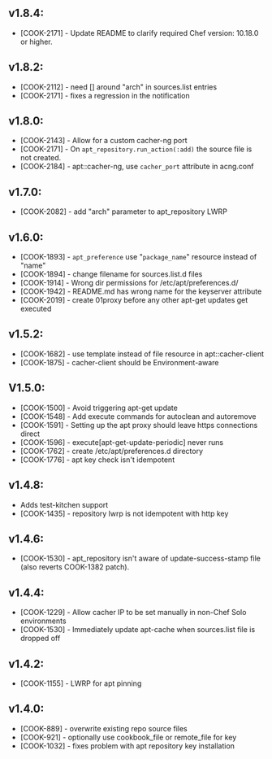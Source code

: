 ## v1.8.4:

* [COOK-2171] - Update README to clarify required Chef version: 10.18.0
  or higher.

## v1.8.2:

* [COOK-2112] - need [] around "arch" in sources.list entries
* [COOK-2171] - fixes a regression in the notification

## v1.8.0:

* [COOK-2143] - Allow for a custom cacher-ng port
* [COOK-2171] - On `apt_repository.run_action(:add)` the source file
  is not created.
* [COOK-2184] - apt::cacher-ng, use `cacher_port` attribute in
  acng.conf

## v1.7.0:

* [COOK-2082] - add "arch" parameter to apt_repository LWRP

## v1.6.0:

* [COOK-1893] - `apt_preference` use "`package_name`" resource instead of "name"
* [COOK-1894] - change filename for sources.list.d files
* [COOK-1914] - Wrong dir permissions for /etc/apt/preferences.d/
* [COOK-1942] - README.md has wrong name for the keyserver attribute
* [COOK-2019] - create 01proxy before any other apt-get updates get executed

## v1.5.2:

* [COOK-1682] - use template instead of file resource in apt::cacher-client
* [COOK-1875] - cacher-client should be Environment-aware

## V1.5.0:

* [COOK-1500] - Avoid triggering apt-get update
* [COOK-1548] - Add execute commands for autoclean and autoremove
* [COOK-1591] - Setting up the apt proxy should leave https
  connections direct
* [COOK-1596] - execute[apt-get-update-periodic] never runs
* [COOK-1762] - create /etc/apt/preferences.d directory
* [COOK-1776] - apt key check isn't idempotent

## v1.4.8:

* Adds test-kitchen support
* [COOK-1435] - repository lwrp is not idempotent with http key

## v1.4.6:

* [COOK-1530] - apt_repository isn't aware of update-success-stamp
  file (also reverts COOK-1382 patch).

## v1.4.4:

* [COOK-1229] - Allow cacher IP to be set manually in non-Chef Solo
  environments
* [COOK-1530] - Immediately update apt-cache when sources.list file is dropped off

## v1.4.2:

* [COOK-1155] - LWRP for apt pinning

## v1.4.0:

* [COOK-889] - overwrite existing repo source files
* [COOK-921] - optionally use cookbook\_file or remote\_file for key
* [COOK-1032] - fixes problem with apt repository key installation
